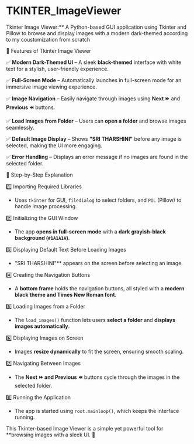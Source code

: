# TKINTER_ImageViewer
Tkinter Image Viewer:** A Python-based GUI application using Tkinter and Pillow to browse and display images with a modern dark-themed according to my coustomization from scratch

📌 Features of Tkinter Image Viewer

✅ **Modern Dark-Themed UI** – A sleek **black-themed** interface with white text for a stylish, user-friendly experience.  

✅ **Full-Screen Mode** – Automatically launches in full-screen mode for an immersive image viewing experience.  

✅ **Image Navigation** – Easily navigate through images using **Next ⏩** and **Previous ⏪** buttons.  

✅ **Load Images from Folder** – Users can **open a folder** and browse images seamlessly.  

✅ **Default Image Display** – Shows **"SRI THARSHINI"** before any image is selected, making the UI more engaging.  

✅ **Error Handling** – Displays an error message if no images are found in the selected folder.  



📌 Step-by-Step Explanation

1️⃣ Importing Required Libraries 
   - Uses `tkinter` for GUI, `filedialog` to select folders, and `PIL` (Pillow) to handle image processing.  

2️⃣ Initializing the GUI Window
   - The app **opens in full-screen mode** with a **dark grayish-black background (`#1A1A1A`)**.  

3️⃣ Displaying Default Text Before Loading Images 
   - "SRI THARSHINI"** appears on the screen before selecting an image.  

4️⃣ Creating the Navigation Buttons
   - A **bottom frame** holds the navigation buttons, all styled with a **modern black theme and Times New Roman font**.  

5️⃣ Loading Images from a Folder  
   - The `load_images()` function lets users **select a folder** and **displays images automatically**.  

6️⃣ Displaying Images on Screen 
   - Images **resize dynamically** to fit the screen, ensuring smooth scaling.  

7️⃣ Navigating Between Images  
   - The **Next ⏩ and Previous ⏪** buttons cycle through the images in the selected folder.  

8️⃣ Running the Application
   - The app is started using `root.mainloop()`, which keeps the interface running.  

This Tkinter-based  Image Viewer is a simple yet powerful tool for **browsing images with a sleek UI. 🚀  

